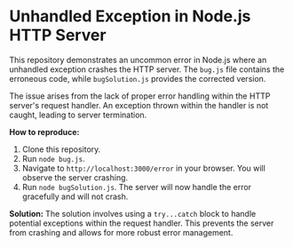 # Unhandled Exception in Node.js HTTP Server

This repository demonstrates an uncommon error in Node.js where an unhandled exception crashes the HTTP server.  The `bug.js` file contains the erroneous code, while `bugSolution.js` provides the corrected version.

The issue arises from the lack of proper error handling within the HTTP server's request handler.  An exception thrown within the handler is not caught, leading to server termination.

**How to reproduce:**
1. Clone this repository.
2. Run `node bug.js`.
3. Navigate to `http://localhost:3000/error` in your browser.  You will observe the server crashing.
4. Run `node bugSolution.js`.  The server will now handle the error gracefully and will not crash.

**Solution:**
The solution involves using a `try...catch` block to handle potential exceptions within the request handler. This prevents the server from crashing and allows for more robust error management.